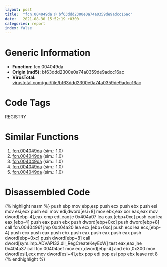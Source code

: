 ```yaml
---
layout: post
title:  "fcn.004049da @ bf63ddd2300e0a74a0359de9adcc16ac"
date:   2021-08-30 15:52:19 +0300
categories: report
index: false
---
```


# Generic Information
- **Function:** fcn.004049da
- **Origin (md5):** bf63ddd2300e0a74a0359de9adcc16ac
- **VirusTotal:** [virustotal.com/gui/file/bf63ddd2300e0a74a0359de9adcc16ac][virustotal_ref]

# Code Tags
<span class="tag" id="REGISTRY">REGISTRY</span>


# Similar Functions

1. [fcn.004049da][similar_1_ref] (sim.: 1.0)
2. [fcn.004049da][similar_2_ref] (sim.: 1.0)
3. [fcn.004049da][similar_3_ref] (sim.: 1.0)
4. [fcn.004049da][similar_4_ref] (sim.: 1.0)
5. [fcn.004049da][similar_5_ref] (sim.: 1.0)


# Disassembled Code

{% highlight nasm %}
push ebp
mov ebp,esp
push ecx
push ebx
push esi
mov esi,ecx
push edi
mov edi,dword[esi+8]
mov ebx,eax
xor eax,eax
mov dword[ebp-4],eax
cmp edi,eax
je 0x404a07
lea eax,[ebp+0xc]
push eax
lea eax,[ebp-4]
push eax
push ebx
push dword[ebp+0xc]
push dword[ebp+8]
call fcn.0040496f
jmp 0x404a20
lea ecx,[ebp+0xc]
push ecx
lea ecx,[ebp-4]
push ecx
push eax
push ebx
push eax
push eax
push eax
push dword[ebp+0xc]
push dword[ebp+8]
call dword[sym.imp.ADVAPI32.dll_RegCreateKeyExW]
test eax,eax
jne 0x404a37
call fcn.00404aef
mov ecx,dword[ebp-4]
and ebx,0x300
mov dword[esi],ecx
mov dword[esi+4],ebx
pop edi
pop esi
pop ebx
leave 
ret 8
{% endhighlight %}


[similar_1_ref]: /report/fcn.004049da@3d7f25d788af3e7f7707a736ac852465
[similar_2_ref]: /report/fcn.004049da@b49682c7791beec133296706671e7cb3
[similar_3_ref]: /report/fcn.004049da@6e426bd8e348fab7a17ba317fb0f2d87
[similar_4_ref]: /report/fcn.004049da@e3d061f479f25b8f541d0905c967999c
[similar_5_ref]: /report/fcn.004049da@5eead96f991d1eaa139e848643009945
[virustotal_ref]: https://www.virustotal.com/gui/file/bf63ddd2300e0a74a0359de9adcc16ac